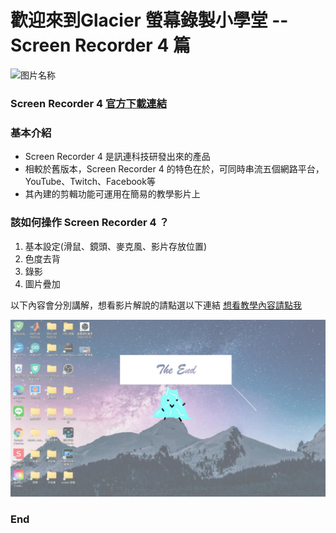 # 歡迎來到Glacier 螢幕錄製小學堂 -- Screen Recorder 4 篇

 <img src="https://tw.cyberlink.com/upload-file/learning-center/enu/APIcon_SCR4_256.png" width = "200" height = "200" alt="图片名称" align=center />

### Screen Recorder 4 [官方下載連結](https://tw.cyberlink.com/downloads/trials/screen-recorder/download_zh_TW.html)

### 基本介紹

+ Screen Recorder 4 是訊連科技研發出來的產品
+ 相較於舊版本，Screen Recorder 4 的特色在於，可同時串流五個網路平台，YouTube、Twitch、Facebook等
+ 其內建的剪輯功能可運用在簡易的教學影片上

### 該如何操作 Screen Recorder 4 ？

1. 基本設定(滑鼠、鏡頭、麥克風、影片存放位置)
2. 色度去背
3. 錄影
4. 圖片疊加

以下內容會分別講解，想看影片解說的請點選以下連結
[想看教學內容請點我](https://youtu.be/5PEPsEFUnpM)


![冰山](https://github.com/Emilytear1205/STARTTOLEARN/blob/main/The%20End_page-0001.jpg)
### End
